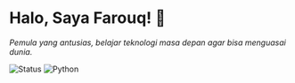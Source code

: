 # Halo, Saya Farouq! 👋
_Pemula yang antusias, belajar teknologi masa depan agar bisa menguasai dunia._

![Status](https://img.shields.io/badge/Status-Active-brightgreen)
![Python](https://img.shields.io/badge/Python-3.9-blue)
<!--
**Farouq-beginner/Farouq-beginner** is a ✨ _special_ ✨ repository because its `README.md` (this file) appears on your GitHub profile.

Here are some ideas to get you started:

- 🔭 I’m currently working on ...
- 🌱 I’m currently learning ...
- 👯 I’m looking to collaborate on ...
- 🤔 I’m looking for help with ...
- 💬 Ask me about ...
- 📫 How to reach me: ...
- 😄 Pronouns: ...
- ⚡ Fun fact: ...
-->
